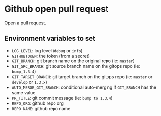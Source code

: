 # Github open pull request

Open a pull request.
## Environment variables to set

* `LOG_LEVEL`: log level (`debug` or `info`)
* `GITHUBTOKEN`: the token (from a secret)
* `GIT_BRANCH`: git branch name on the original repo (ie: `master`)
* `GIT_SRC_BRANCH`: git source branch name on the gitops repo (ie: `bump_1.3.4`)
* `GIT_TARGET_BRANCH`: git target branch on the gitops repo (ie: `master` or `develop` or `1.3.x`)
* `AUTO_MERGE_GIT_BRANCH`: conditional auto-merging if `GIT_BRANCH` has the same value
* `PR_TITLE`: git commit message (ie: `bump to 1.3.4`)
* `REPO_ORG`: github repo org
* `REPO_NAME`: github repo name
